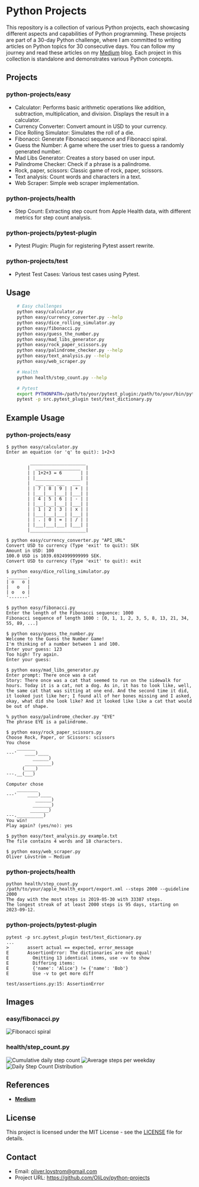# Python Projects

This repository is a collection of various Python projects, each showcasing different aspects and capabilities of Python programming. These projects are part of a 30-day Python challenge, where I am committed to writing articles on Python topics for 30 consecutive days. You can follow my journey and read these articles on my [Medium](https://medium.com/@oliver.lovstrom) blog. Each project in this collection is standalone and demonstrates various Python concepts.

## Projects

### python-projects/easy
- Calculator: Performs basic arithmetic operations like addition, subtraction, multiplication, and division. Displays the result in a calculator.
- Currency Converter: Convert amount in USD to your currency.
- Dice Rolling Simulator: Simulates the roll of a die.
- Fibonacci: Generate Fibonacci sequence and Fibonacci spiral.
- Guess the Number: A game where the user tries to guess a randomly generated number.
- Mad Libs Generator: Creates a story based on user input.
- Palindrome Checker: Check if a phrase is a palindrome.
- Rock, paper, scissors: Classic game of rock, paper, scissors.
- Text analysis: Count words and characters in a text.
- Web Scraper: Simple web scraper implementation.

### python-projects/health
- Step Count: Extracting step count from Apple Health data, with different metrics for step count analysis.

### python-projects/pytest-plugin
- Pytest Plugin: Plugin for registering Pytest assert rewrite.

### python-projects/test
- Pytest Test Cases: Various test cases using Pytest.

## Usage

```bash
    # Easy challenges
    python easy/calculator.py
    python easy/currency_converter.py --help
    python easy/dice_rolling_simulator.py
    python easy/fibonacci.py
    python easy/guess_the_number.py
    python easy/mad_libs_generator.py
    python easy/rock_paper_scissors.py
    python easy/palindrome_checker.py --help
    python easy/text_analysis.py --help
    python easy/web_scraper.py

    # Health
    python health/step_count.py --help

    # Pytest
    export PYTHONPATH=/path/to/your/pytest_plugin:/path/to/your/bin/python
    pytest -p src.pytest_plugin test/test_dictionary.py
```

## Example Usage

### python-projects/easy
```
$ python easy/calculator.py
Enter an equation (or 'q' to quit): 1+2+3

         _____________________
        |  _________________  |
        | | 1+2+3 = 6       | |
        | |_________________| |
        |  ___ ___ ___   ___  |
        | | 7 | 8 | 9 | | + | |
        | |___|___|___| |___| |
        | | 4 | 5 | 6 | | - | |
        | |___|___|___| |___| |
        | | 1 | 2 | 3 | | x | |
        | |___|___|___| |___| |
        | | . | 0 | = | | / | |
        | |___|___|___| |___| |
        |_____________________|

$ python easy/currency_converter.py "API_URL"
Convert USD to currency (Type 'exit' to quit): SEK
Amount in USD: 100
100.0 USD is 1039.6924999999999 SEK.
Convert USD to currency (Type 'exit' to quit): exit

$ python easy/dice_rolling_simulator.py
._______.
| o   o |
|   o   |
| o   o |
'-------'

$ python easy/fibonacci.py
Enter the length of the Fibonacci sequence: 1000
Fibonacci sequence of length 1000 : [0, 1, 1, 2, 3, 5, 8, 13, 21, 34, 55, 89, ...]

$ python easy/guess_the_number.py
Welcome to the Guess the Number Game!
I'm thinking of a number between 1 and 100.
Enter your guess: 123
Too high! Try again.
Enter your guess:

$ python easy/mad_libs_generator.py
Enter prompt: There once was a cat
Story: There once was a cat that seemed to run on the sidewalk for hours. Today it is a cat, not a dog. As in, it has to look like, well, the same cat that was sitting at one end. And the second time it did, it looked just like her; I found all of her bones missing and I asked, okay, what did she look like? And it looked like like a cat that would be out of shape.

% python easy/palindrome_checker.py "EYE"
The phrase EYE is a palindrome.

$ python easy/rock_paper_scissors.py
Choose Rock, Paper, or Scissors: scissors
You chose
    _______
---'   ____)____
          ______)
       __________)
      (____)
---.__(___)

Computer chose
    ________
---'    ____)____
           ______)
          _______)
         _______)
---.__________)
You win!
Play again? (yes/no): yes

$ python easy/text_analysis.py example.txt
The file contains 4 words and 18 characters.

$ python easy/web_scraper.py
Oliver Lövström – Medium
```

### python-projects/health

```
python health/step_count.py /path/to/your/apple_health_export/export.xml --steps 2000 --guideline 2000
The day with the most steps is 2019-05-30 with 33387 steps.
The longest streak of at least 2000 steps is 95 days, starting on 2023-09-12.
```

### python-projects/pytest-plugin

```
pytest -p src.pytest_plugin test/test_dictionary.py
...
>       assert actual == expected, error_message
E       AssertionError: The dictionaries are not equal!
E         Omitting 13 identical items, use -vv to show
E         Differing items:
E         {'name': 'Alice'} != {'name': 'Bob'}
E         Use -v to get more diff

test/assertions.py:15: AssertionError
```

## Images

### easy/fibonacci.py
![Fibonacci spiral](/images/fibonacci.png)

### health/step_count.py
![Cumulative daily step count](/images/cumulative_steps.png)
![Average steps per weekday](/images/weekday_guideline.png)
![Daily Step Count Distribution](/images/distribution_guideline.png)

## References

- [**Medium**](https://medium.com/@oliver.lovstrom)

## License

This project is licensed under the MIT License - see the [LICENSE](LICENSE) file for details.

## Contact

- Email: oliver.lovstrom@gmail.com
- Project URL: https://github.com/OliLov/python-projects
